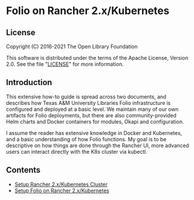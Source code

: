 # Folio on Rancher 2.x/Kubernetes

## License

Copyright (C) 2016-2021 The Open Library Foundation

This software is distributed under the terms of the Apache License, Version 2.0. See the file "[LICENSE](LICENSE)" for more information.

## Introduction

This extensive how-to guide is spread across two documents, and describes how Texas A&M University Libraries Folio infrastructure is configured and deployed at a basic level. We maintain many of our own artifacts for Folio deployments, but there are also community-provided Helm charts and Docker containers for modules, Okapi and configuration.<br/>

I assume the reader has extensive knowledge in Docker and Kubernetes, and a basic understanding of how Folio functions. My goal is to be descriptive on how things are done through the Rancher UI, more advanced users can interact directly with the K8s cluster via kubectl.<br/>

## Contents

* [Setup Rancher 2.x/Kubernetes Cluster](rancher_setup.md)
* [Setup Folio on Rancher 2.x/Kubernetes](folio_setup.md)
